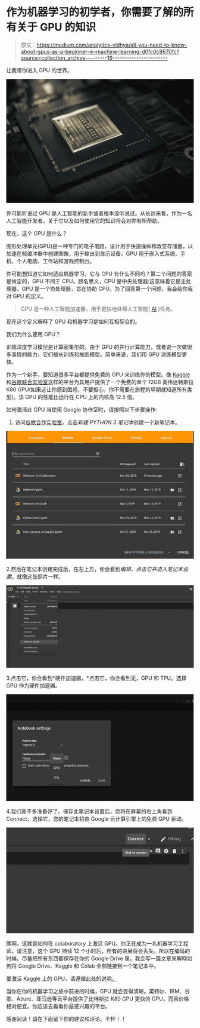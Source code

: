 # 作为机器学习的初学者，你需要了解的所有关于 GPU 的知识

> 原文：<https://medium.com/analytics-vidhya/all-you-need-to-know-about-gpus-as-a-beginner-in-machine-learning-d0fc0c8670fc?source=collection_archive---------16----------------------->

让我带你进入 GPU 的世界。

![](img/6db8817876d16025fc735d179576a903.png)

你可能听说过 GPU 是人工智能的新手或者根本没听说过。从长远来看，作为一名人工智能开发者，关于它以及如何使用它的知识将会对你有所帮助。

现在，这个 GPU 是什么？

图形处理单元(GPU)是一种专门的电子电路，设计用于快速操纵和改变存储器，以加速在帧缓冲器中创建图像，用于输出到显示设备。GPU 用于嵌入式系统、手机、个人电脑、工作站和游戏控制台。

你可能想知道它如何适应机器学习，它与 CPU 有什么不同吗？第二个问题的答案是肯定的，GPU 不同于 CPU。顾名思义，CPU 是中央处理器:这意味着它是主处理器。GPU 是一个协处理器，旨在协助 CPU。为了回答第一个问题，我会给你我对 GPU 的定义。

> GPU 是一种人工智能加速器，用于更快地处理人工智能( [AI](https://searchenterpriseai.techtarget.com/definition/AI-Artificial-Intelligence) )任务。

现在这个定义解释了 GPU 和机器学习是如何互相契合的。

我们为什么要用 GPU？

训练深度学习模型是计算密集型的。由于 GPU 的并行计算能力，或者说一次做很多事情的能力，它们擅长训练和推断模型。简单来说，我们用 GPU 训练模型更快。

作为一个新手，要知道很多平台都提供免费的 GPU 来训练你的模型。像 [Kaggle](https://www.kaggle.com/) 和[谷歌联合实验室](https://colab.research.google.com/)这样的平台为其用户提供了一个免费的单个 12GB 英伟达特斯拉 K80 GPU(如果这让你感到困惑，不要担心，你不需要在旅程的早期就知道所有类型)。该 GPU 的性能比运行在 CPU 上的内核高 12.5 倍。

如何激活此 GPU 当使用 Google 协作室时，请按照以下步骤操作:

1.  访问[谷歌合作实验室](https://colab.research.google.com/)，点击*新建 PYTHON 3 笔记本*创建一个新笔记本。

![](img/23209660735411be1f84e668f74a23c0.png)

2.然后在笔记本创建完成后，在左上方，你会看到*编辑，*点击它并进入*笔记本设置*。就像这张照片一样。

![](img/c35cc71081e3a3e7583a8b67e0c7fb69.png)

3.点击它，你会看到*硬件加速器，*点击它，你会看到无，GPU 和 TPU。选择 GPU 作为硬件加速器。

![](img/26e4b9cf287f88251c8222d45dab5587.png)

4.我们差不多准备好了。保存此笔记本设置后，您将在屏幕的右上角看到 Connect，选择它，您的笔记本将由 Google 云计算引擎上的免费 GPU 驱动。

![](img/b81c0849b1cbe4cf9570267c1d45667e.png)

瞧啊。这就是如何在 colaboratory 上激活 GPU。你正在成为一名机器学习工程师。请注意，这个 GPU 持续 12 个小时后，所有的进展将会丢失。所以在编码的时候，尽量把所有东西都保存在你的 Google Drive 里。我会写一篇文章来解释如何将 Google Drive、Kaggle 和 Colab 全部链接到一个笔记本中。

要激活 Kaggle 上的 GPU，请遵循此处的说明[。](https://www.kaggle.com/dansbecker/running-kaggle-kernels-with-a-gpu)

当你在你的机器学习之旅中前进的时候，GPU 就会变得清晰。英特尔、IBM、谷歌、Azure、亚马逊等云平台提供了比特斯拉 K80 GPU 更快的 GPU，而且价格相对便宜。你应该去看看你最感兴趣的平台。

感谢阅读！请在下面留下你的建议和评论。干杯！！